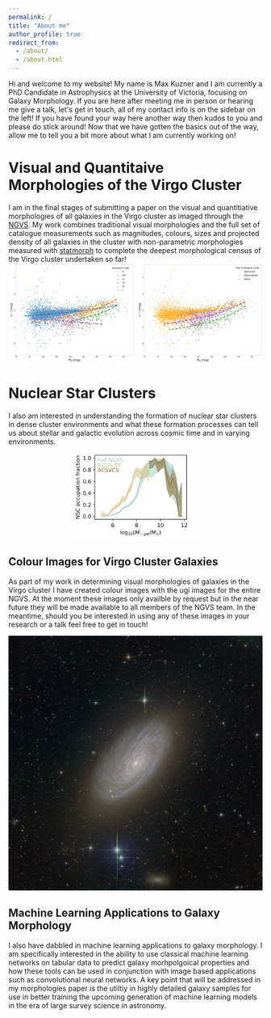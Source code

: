 ```yaml
---
permalink: /
title: "About me"
author_profile: true
redirect_from: 
  - /about/
  - /about.html
---
```


Hi and welcome to my website! My name is Max Kuzner and I am currently a PhD Candidate in Astrophysics at the University of Victoria, focusing on Galaxy Morphology. If you are here after meeting me in person or hearing me give a talk, let's get in touch, all of my contact info is on the sidebar on the left! If you have found your way here another way then kudos to you and please do stick around! Now that we have gotten the basics out of the way, allow me to tell you a bit more about what I am currently working on!

Visual and Quantitaive Morphologies of the Virgo Cluster
======
I am in the final stages of submitting a paper on the visual and quantitiative morphologies of all galaxies in the Virgo cluster as imaged through the [NGVS]([url](https://www.astro.uvic.ca/~lff/NGVS/Home.html)). 
My work combines traditional visual morphologies and the full set of catalogue measurements such as magnitudes, colours, sizes and projected density of all galaxies in the cluster with non-parametric morphologies measured with [statmorph]([url](https://statmorph.readthedocs.io/en/latest/)) to complete the deepest morphological census of the Virgo cluster undertaken so far!
![Combined CMD](/images/042324_Combined_CMDs.png)



Nuclear Star Clusters
======
I also am interested in understanding the formation of nuclear star clusters in dense cluster environments and what these formation processes can tell us about stellar and galactic evolution across cosmic time and in varying environments.
<div style="text-align:center;">
  <img src="/images/max_nsc_fractions_virgo.png" alt="" style="width:50%; max-width:100; height:auto;">
</div>

Colour Images for Virgo Cluster Galaxies
------
As part of my work in determining visual morphologies of galaxies in the Virgo cluster I have created colour images with the ugi images for the entire NGVS. At the moment these images only availble by request but in the near future they will be made available to all members of the NGVS team. In the meantime, should you be interested in using any of these images in your research or a talk feel free to get in touch!

![Colour Image](/images/NGC4501_VCC1401.jpeg)

Machine Learning Applications to Galaxy Morphology
------
I also have dabbled in machine learning applications to galaxy morphology. I am specifically interested in the ability to use classical machine learning networks on tabular data to predict galaxy morhpolgoical properties and how these tools can be used in conjunction with image based applications such as convolutional neural networks. A key point that will be addressed in my morphologies paper is the utiltiy in highly detailed galaxy samples for use in better training the upcoming generation of machine learning models in the era of large survey science in astronomy.




